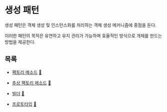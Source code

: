 # 생성 패턴

생성 패턴은 객체 생성 및 인스턴스화를 처리하는 객체 생성 메커니즘에 중점을 둔다. 

이러한 패턴의 목적은 유연하고 유지 관리가 가능하며 효율적인 방식으로 개체를 만드는 방법을 제공한다.

## 목록
* [팩토리 메소드](factory) [:notebook:](http://en.wikipedia.org/wiki/Factory_pattern)

* [추상 팩토리 메소드](factory) [:notebook:](http://en.wikipedia.org/wiki/Abstract_Factory_pattern)

* [빌더](builder) [:notebook:](http://en.wikipedia.org/wiki/Builder_pattern)

[//]: # (* [Object Pool]&#40;pool&#41; [:notebook:]&#40;http://en.wikipedia.org/wiki/Object_Pool_pattern&#41;)

* [프로토타입](prototype) [:notebook:](http://en.wikipedia.org/wiki/Prototype_pattern)

[//]: # (* [Singleton]&#40;singleton&#41; [:notebook:]&#40;http://en.wikipedia.org/wiki/Singleton_pattern&#41; &#40;is considered an anti-pattern! :no_entry:&#41;)

